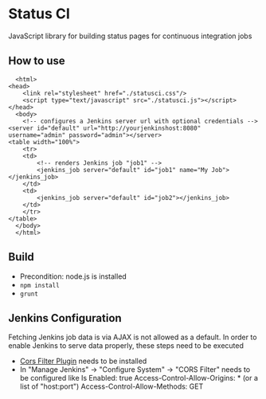 Status CI
===

JavaScript library for building status pages for continuous integration jobs


How to use
---

      <html>
	<head>
	    <link rel="stylesheet" href="./statusci.css"/>
	    <script type="text/javascript" src="./statusci.js"></script>
	</head>
      <body>
      	<!-- configures a Jenkins server url with optional credentials -->
	<server id="default" url="http://yourjenkinshost:8080" username="admin" password="admin"></server>
	<table width="100%">
	    <tr>
		<td>
		    <!-- renders Jenkins job "job1" -->
		    <jenkins_job server="default" id="job1" name="My Job"></jenkins_job>
		</td>
		<td>
		    <jenkins_job server="default" id="job2"></jenkins_job>
		</td>
	    </tr>
	</table>
      </body>
      </html>

Build
---
* Precondition: node.js is installed
* `npm install`
* `grunt`



Jenkins Configuration
---
Fetching Jenkins job data is via AJAX is not allowed as a default. In order to enable Jenkins to serve data properly, these steps need to be executed
* [Cors Filter Plugin](https://wiki.jenkins-ci.org/display/JENKINS/Cors+Filter+Plugin) needs to be installed
* In "Manage Jenkins" -> "Configure System" -> "CORS Filter" needs to be configured like
        Is Enabled:                     true
        Access-Control-Allow-Origins:   * (or a list of "host:port")
        Access-Control-Allow-Methods:   GET